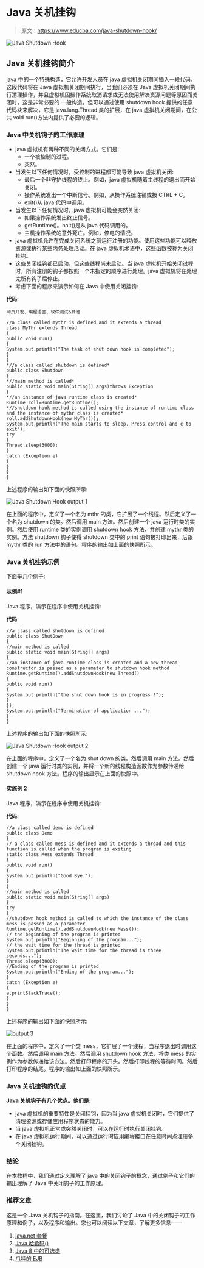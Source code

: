 # Java 关机挂钩

> 原文：<https://www.educba.com/java-shutdown-hook/>

![Java Shutdown Hook](img/6490eb0d80da3de6dc7cd0f984f4cf8d.png)



## Java 关机挂钩简介

java 中的一个特殊构造，它允许开发人员在 java 虚拟机关闭期间插入一段代码，这段代码将在 Java 虚拟机关闭期间执行，当我们必须在 Java 虚拟机关闭期间执行清理操作，并且虚拟机因操作系统取消请求或无法使用解决资源问题等原因而关闭时，这是非常必要的 一般构造，但可以通过使用 shutdown hook 提供的任意代码块来解决，它是 java.lang.Thread 类的扩展，在 java 虚拟机关闭期间，在公共 void run()方法内提供了必要的逻辑。

### Java 中关机钩子的工作原理

*   java 虚拟机有两种不同的关闭方式。它们是:
    *   一个被控制的过程。
    *   突然。
*   当发生以下任何情况时，受控制的进程都可能导致 java 虚拟机关闭:
    *   最后一个非守护线程的终止。例如，java 虚拟机随着主线程的退出而开始关闭。
    *   操作系统发出一个中断信号。例如，从操作系统注销或按 CTRL + C。
    *   exit()从 java 代码中调用。
*   当发生以下任何情况时，java 虚拟机可能会突然关闭:
    *   如果操作系统发出终止信号。
    *   getRuntime()。halt()是从 java 代码调用的。
    *   主机操作系统的意外死亡。例如，停电的情况。
*   java 虚拟机允许在完成关闭系统之前运行注册的功能。使用这些功能可以释放资源或执行某些内务处理活动。在 java 虚拟机术语中，这些函数被称为关闭挂钩。
*   这些关闭挂钩都已启动，但这些线程尚未启动。当 java 虚拟机开始关闭过程时，所有注册的钩子都按照一个未指定的顺序进行处理。java 虚拟机将在处理完所有钩子后停止。
*   考虑下面的程序来演示如何在 Java 中使用关闭挂钩:

**代码:**

<small>网页开发、编程语言、软件测试&其他</small>

```
//a class called mythr is defined and it extends a thread
class MyThr extends Thread
{
public void run()
{
System.out.println("The task of shut down hook is completed");
}
}
*//a class called shutdown is defined*
public class Shutdown
{
*//main method is called*
public static void main(String[] args)throws Exception
{
*//an instance of java runtime class is created*
Runtime roll=Runtime.getRuntime();
*//shutdown hook method is called using the instance of runtime class and the instance of mythr class is created*
roll.addShutdownHook(new MyThr());
System.out.println("The main starts to sleep. Press control and c to exit");
try
{
Thread.sleep(3000);
}
catch (Exception e)
{
}
}
}
```

上述程序的输出如下面的快照所示:

![Java Shutdown Hook output 1](img/5f7e4b7f561531ca744157751d55eb34.png)



在上面的程序中，定义了一个名为 mthr 的类，它扩展了一个线程。然后定义了一个名为 shutdown 的类。然后调用 main 方法。然后创建一个 java 运行时类的实例。然后使用 runtime 类的实例调用 shutdown hook 方法，并创建 mythr 类的实例。方法 shutdown 钩子使得 shutdown 类中的 print 语句被打印出来，后跟 mythr 类的 run 方法中的语句。程序的输出如上面的快照所示。

### Java 关机挂钩示例

下面举几个例子:

#### 示例#1

Java 程序，演示在程序中使用关机挂钩:

**代码:**

```
//a class called shutdown is defined
public class ShutDown
{
//main method is called
public static void main(String[] args)
{
//an instance of java runtime class is created and a new thread constructor is passed as a parameter to shutdown hook method
Runtime.getRuntime().addShutdownHook(new Thread()
{
public void run()
{
System.out.println("the shut down hook is in progress !");
}
});
System.out.println("Termination of application ...");
}
}
```

上述程序的输出如下面的快照所示:

![Java Shutdown Hook output 2](img/6bf25a0f7bbd5dfd227cbd2bce8c3945.png)



在上面的程序中，定义了一个名为 shut down 的类。然后调用 main 方法。然后创建一个 java 运行时类的实例，并将一个新的线程构造函数作为参数传递给 shutdown hook 方法。程序的输出显示在上面的快照中。

#### 实施例 2

Java 程序，演示在程序中使用关机挂钩:

**代码:**

```
//a class called demo is defined
public class Demo
{
// a class called mess is defined and it extends a thread and this function is called when the program is exiting
static class Mess extends Thread
{
public void run()
{
System.out.println("Good Bye.");
}
}
//main method is called
public static void main(String[] args)
{
try
{
//shutdown hook method is called to which the instance of the class mess is passed as a parameter
Runtime.getRuntime().addShutdownHook(new Mess());
// the beginning of the program is printed
System.out.println("Beginning of the program...");
// the wait time for the thread is printed
System.out.println("The wait time for the thread is three seconds...");
Thread.sleep(3000);
//Ending of the program is printed
System.out.println("Ending of the program...");
}
catch (Exception e)
{
e.printStackTrace();
}
}
}
```

上述程序的输出如下面的快照所示:

![output 3](img/b1d9b81b473af3c98404e032f701379b.png)



在上面的程序中，定义了一个类 mess，它扩展了一个线程，当程序退出时调用这个函数。然后调用 main 方法。然后调用 shutdown hook 方法，将类 mess 的实例作为参数传递给该方法。然后打印程序的开头。然后打印线程的等待时间。然后打印程序的结尾。程序的输出如上面的快照所示。

### Java 关机挂钩的优点

**Java 关机钩子有几个优点。他们是:**

*   java 虚拟机的重要特性是关闭挂钩，因为当 java 虚拟机关闭时，它们提供了清理资源或存储应用程序状态的能力。
*   当 java 虚拟机正常或突然关闭时，可以在运行时执行关闭挂钩。
*   在 java 虚拟机运行期间，可以通过运行时应用编程接口在任意时间点注册多个关闭挂钩。

### 结论

在本教程中，我们通过定义理解了 java 中的关闭钩子的概念，通过例子和它们的输出理解了 Java 中关闭钩子的工作原理。

### 推荐文章

这是一个 Java 关机钩子的指南。在这里，我们讨论了 Java 中的关闭钩子的工作原理和例子，以及程序和输出。您也可以阅读以下文章，了解更多信息——

1.  [java.net 套餐](https://www.educba.com/java-dot-net-package/)
2.  [Java 哈希码()](https://www.educba.com/java-hashcode/)
3.  [Java 8 中的可选类](https://www.educba.com/optional-class-in-java-8/)
4.  [爪哇的 EJB](https://www.educba.com/ejb-in-java/)





